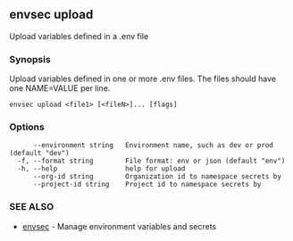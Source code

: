 ## envsec upload

Upload variables defined in a .env file

### Synopsis

Upload variables defined in one or more .env files. The files should have one NAME=VALUE per line.

```
envsec upload <file1> [<fileN>]... [flags]
```

### Options

```
      --environment string   Environment name, such as dev or prod (default "dev")
  -f, --format string        File format: env or json (default "env")
  -h, --help                 help for upload
      --org-id string        Organization id to namespace secrets by
      --project-id string    Project id to namespace secrets by
```

### SEE ALSO

* [envsec](envsec.md)	 - Manage environment variables and secrets

